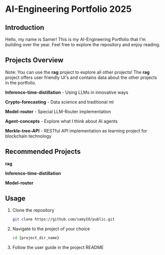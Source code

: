 # AI-Engineering Portfolio 2025

## Introduction

Hello, my name is Samer! This is my AI-Engineering Portfolio that I'm building
over the year. 
Feel free to explore the repository and enjoy reading.


## Projects Overview

Note:
You can use the **rag** project to explore all other projects!
The **rag** project offers user friendly UI's and contains data
about the other projects in the portfolio.

**Inference-time-distillation** - Using LLMs in innovative ways

**Crypto-forecasting** - Data science and traditional ml

**Model-router** - Special LLM-Router implementation

**Agent-concepts** - Explore what I think about AI agents

**Merkle-tree-API** - RESTful API implementation as learning project for blockchain technology


## Recommended Projects

**rag**

**Inference-time-distillation**

**Model-router**

## Usage

1. Clone the repository
    ```bash
    git clone https://github.com/samyIO/public.git
    ```

2. Navigate to the project of your choice
    ```bash
    cd {project_dir_name}
    ```

2. Follow the user guide in the project README
